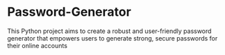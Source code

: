 # Password-Generator
This Python project aims to create a robust and user-friendly password generator that empowers users to generate strong, secure passwords for their online accounts
